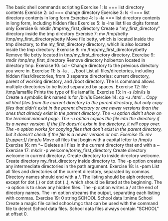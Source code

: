 The basic shell commands scripting
Exercise 1: ls === list directory contents
Exercise 2: cd === change directory
Exercise 3: ls -l === list directory contents in long form
Exercise 4: ls -la === list directory contents in long form, including hidden files
Exercise 5: ls -lna list files digits format only
Exercise 6: mkdir /tmp/my_first_directory Create a "my_first_directory" directory inside the tmp directory
Exercise 7: mv /tmp/betty /tmp/my_first_directory/betty Move file betty, which is located inside the tmp directory, to the my_first_directory directory, which is also located inside the tmp directory.
Exercise 8: rm /tmp/my_first_directory/betty Remove file betty located in tmp/my_first_directory directory.
Exercise 9: rmdir /tmp/my_first_directory Remove directory holberton located in directory tmp.
Exercise 10: cd - Change directory to the previous directory you were in.
Exercise 11: ls -la . .. /boot List all files/directories, including hidden files/directories, from 3 separate directories: current directory, parent of working directory, and /boot directory. The ls command allows multiple directories to be listed separated by spaces.
Exercise 12: file /tmp/iamafile Prints the type of file iamafile.
Exercise 13: ln -s /bin/ls ls Create a symbolic link named ls for /bin/ls
Exercise 14: cp -u *.html .. Copy all html files from the current directory to the parent directory, but only copy files that didn't exist in the parent directory or are newer versions than the ones that already exist in the parent directory. The -u option didn't show on the terminal manual page. The -u option copies the file into the directory if its a newer version. If the file doesn't exist in the directory, it will copy over. The -n option works for copying files that don't exist in the parent directory, but it doesn't check if the file is a newer version or not.
Exercise 15: mv [[:upper:]]* /tmp/u Move all files that begin with a capital letter to /tmp/u
Exercise 16: rm *~ Deletes all files in the current directory that end with a ~
Exercise 17: mkdir -p welcome/to/my_first_directory Create directory welcome in current directory. Create directory to inside directory welcome. Create directory my_first_directory inside directory to. The -p option creates any intermediate directories in the path argument.
Exercise 18: ls -pam List all files and directories of the current directory, separated by commas. Directory names should end with a /. The listing should be alph ordered, except for dot (.) or dot dot (..), which should be listed at the beginning. The -a option is to show any hidden files. The -p option writes a / at the end of directory names. The -m option streams the output, separating each listing with commas.
Exercise 19: 0 string SCHOOL School data !:mime School Create a magic file called school.mgc that can be used with the command file to detect School data files. School data files always contain "SCHOOL" at offset 0.

